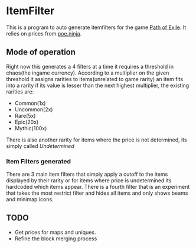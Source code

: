 # ItemFilter
This is a program to auto generate itemfilters for the game [Path of Exile](https://www.pathofexile.com).
It relies on prices from [poe.ninja](https://poe.ninja).

## Mode of operation

Right now this generates a 4 filters at a time it requires a threshold in chaos(the ingame currency).
According to a multiplier on the given threshold it assigns rarities to items(unrelated to game rarity) an item fits into a rarity if its value is lesser than the next highest multiplier, the existing rarities are:
* Common(1x)
* Uncommon(2x)
* Rare(5x)
* Epic(20x)
* Mythic(100x)

There is also another rarity for items where the price is not determined, its simply called *Undetermined*

### Item Filters generated

There are 3 main item filters that simply apply a cutoff to the items displayed by their rarity or for items where price is undetermined its hardcoded which items appear.
There is a fourth filter that is an experiment that takes the most restrict filter and hides all items and only shows beams and minimap icons.


## TODO

* Get prices for maps and uniques.
* Refine the block merging process
